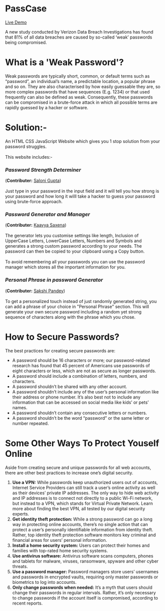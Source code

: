 # PassCase 

<a href="https://kaavya-saxena.github.io/PassCase/"> Live Demo </a>

A new study conducted by Verizon Data Breach Investigations has found that 81% of all data breaches are caused by so-called ‘weak’ passwords being compromised.

# What is a 'Weak Password'?
Weak passwords are typically short, common, or default terms such as “password”, an individual’s name, a predictable location, a popular phrase and so on. They are also characterised by how easily guessable they are, so more complex passwords that have sequences (E.g. 1234) or that used frequently can also be defined as weak. Consequently, these passwords can be compromised in a brute-force attack in which all possible terms are rapidly guessed by a hacker or software.

# Solution:-
An HTML CSS JavaScript Website which gives you 1 stop solution from your password struggles.
<br><br>
This website includes:-
<h3><em>Password Strength Determiner</em></h3>(<strong>Contributer:</strong> <a href="https://github.com/SaloniGupta1100" target="_blank" rel="noopener noreferrer"> Saloni Gupta</a>)<br><br>
Just type in your password in the input field and it will tell you how strong is your password and how long it willl take a hacker to guess your password using brute-force approach.
<br>
<h3><em>Password Generator and Manager</em></h3>(<strong>Contributer:</strong> <a href="https://github.com/Kaavya-Saxena" target="_blank" rel="noopener noreferrer"> Kaavya Saxena</a>)<br><br>
The generator lets you customise settings like length, Inclusion of UpperCase Letters, LowerCase Letters, Numbers and Symbols and generates a strong custom password according to your needs. The password can then be copied to your clipboard using a Copy button.
<br><br> To avoid remembering all your passwords you can use the password manager which stores all the important information for you. 
<br> 
<h3><em>Personal Phrase in password Generator</em></h3>(<strong>Contributer:</strong> <a href="https://github.com/sakshi-e-glitch" target="_blank" rel="noopener noreferrer"> Sakshi Pandey</a>)<br><br>
To get a personalized touch instead of just randomly generated string, you can add a phrase of your choice in "Personal Phrase" section. This will generate your own secure password including a random yet strong sequence of characters along with the phrase which you chose. 
<br> 

# How to Secure Passwords?
The best practices for creating secure passwords are:
<ul>
<li>A password should be 16 characters or more; our password-related research has found that 45 percent of Americans use passwords of eight characters or less, which are not as secure as longer passwords.
</li>
<li>A password should include a combination of letters, numbers, and characters.
 </li>
<li>A password shouldn’t be shared with any other account.
 </li>
<li>A password shouldn’t include any of the user’s personal information like their address or phone number. It’s also best not to include any information that can be accessed on social media like kids’ or pets’ names.
 </li>
<li>A password shouldn’t contain any consecutive letters or numbers.
 </li>
<li>A password shouldn’t be the word “password” or the same letter or number repeated.
 </li>
</ul>

# Some Other Ways To Protect Youself Online
Aside from creating secure and unique passwords for all web accounts, there are other best practices to increase one’s digital security.
  <ol>
<li><strong>Use a VPN:</strong> While passwords keep unauthorized users out of accounts, Internet Service Providers can still track a user’s online activity as well as their devices’ private IP addresses. The only way to hide web activity and IP addresses is to connect not directly to a public Wi-Fi network, but instead to a VPN, which stands for Virtual Private Network. Learn more about finding the best VPN, all tested by our digital security experts.
  </li>
<li><strong>Get identity theft protection: </strong>While a strong password can go a long way in protecting online accounts, there’s no single action that can protect a user’s personally identifiable information from identity theft. Rather, top identity theft protection software monitors key criminal and financial areas for users’ personal information.
  </li>
  <li><strong>Install a home security system:</strong> Users can protect their homes and families with top-rated home security systems.
  </li>
<li><strong>Use antivirus software:</strong> Antivirus software scans computers, phones and tablets for malware, viruses, ransomware, spyware and other cyber threats.
  </li>
  <li><strong>Use a password manager:</strong> Password managers store users’ usernames and passwords in encrypted vaults, requiring only master passwords or biometrics to log into accounts.
  </li>
  <li><strong>Only change passwords when needed:</strong> It’s a myth that users should change their passwords in regular intervals. Rather, it’s only necessary to change passwords if the account itself is compromised, according to recent reports.
  </li>
  </ol>
